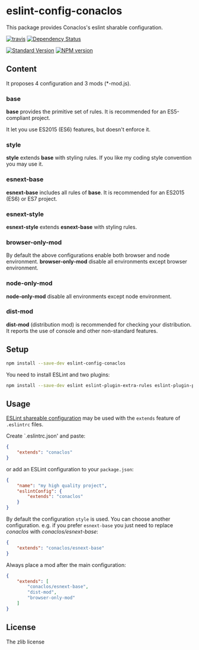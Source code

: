# eslint-config-conaclos

This package provides Conaclos's eslint sharable configuration.

[![travis][travis-image]][travis-url]
[![Dependency Status][versioneye-image]][versioneye-url]

[![Standard Version][sv-image]][sv-url]
[![NPM version][npm-image]][npm-url]

## Content

It proposes 4 configuration and 3 mods (*-mod.js).

### base

**base** provides the primitive set of rules.
It is recommended for an ES5-compliant project.

It let you use ES2015 (ES6) features, but doesn't enforce it.

### style

**style** extends **base** with styling rules.
If you like my coding style convention you may use it.

### esnext-base

**esnext-base** includes all rules of **base**.
It is recommended for an ES2015 (ES6) or ES7 project.

### esnext-style

**esnext-style** extends **esnext-base** with styling rules.

### browser-only-mod

By default the above configurations enable both browser and node environment.
**browser-only-mod** disable all environments except browser environment.

### node-only-mod

**node-only-mod** disable all environments except node environment.

### dist-mod

**dist-mod** (distribution mod) is recommended for checking your distribution.
It reports the use of console and other non-standard features.

## Setup

```bash
npm install --save-dev eslint-config-conaclos
```

You need to install ESLint and two plugins:

```bash
npm install --save-dev eslint eslint-plugin-extra-rules eslint-plugin-promise
```

## Usage

[ESLint shareable configuration][esl-sc] may be used with the `extends` feature
 of `.eslintrc` files.

Create `.eslintrc.json' and paste:
```json
{
    "extends": "conaclos"
}
```

or add an ESLint configuration to your `package.json`:
```json
{
    "name": "my high quality project",
    "eslintConfig": {
        "extends": "conaclos"
    }
}
```

By default the configuration `style` is used.
You can choose another configuration.
e.g. if you prefer `esnext-base` you just need to replace *conaclos* with
 *conaclos/esnext-base*:
```json
{
    "extends": "conaclos/esnext-base"
}
```

Always place a mod after the main configuration:
```json
{
    "extends": [
        "conaclos/esnext-base",
        "dist-mod",
        "browser-only-mod"
    ]
}
```

## License

The zlib license

[esl-sc]: http://eslint.org/docs/developer-guide/shareable-configs

[travis-image]:
https://img.shields.io/travis/Conaclos/eslint-config-conaclos/master.svg
[travis-url]: https://travis-ci.org/Conaclos/eslint-config-conaclos
[versioneye-image]:
https://www.versioneye.com/user/projects/5708d96ffcd19a005185516b/badge.svg?style=flat
[versioneye-url]:
https://www.versioneye.com/user/projects/5708d96ffcd19a005185516b
[sv-image]:
https://img.shields.io/badge/release-standard%20version-brightgreen.svg
[sv-url]:
https://github.com/conventional-changelog/standard-version
[npm-image]:
https://img.shields.io/npm/v/eslint-config-conaclos.svg
[npm-url]:
https://www.npmjs.com/package/eslint-config-conaclos

